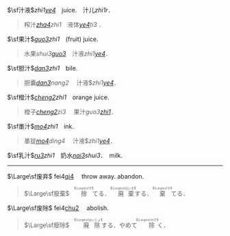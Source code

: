 <span lang=zh>

$\sf汁液$*zhi1*[*ye4*]()　juice.　汁儿*zhi1r*．
>榨汁[*zha4*]()*zhi1*　液体[*ye4*]()*ti3* ．

$\sf果汁$[*guo3*]()*zhi1*　(fruit) juice.
>水果*shui3*[*guo3*]()　汁液*zhi1*[*ye4*]()．


$\sf胆汁$[*dan3*]()*zhi1*　bile.   
>胆囊[*dan3*]()*nang2* 　汁液$*zhi1*[*ye4*]()．

$\sf橙汁$[*cheng2*]()*zhi1*　orange juice.
>橙子[*cheng2*]()*zi3* 　果汁*guo3*[*zhi1*]()．

$\sf墨汁$[*mo4*]()*zhi1*　ink.
>墨锭[*mo4*]()*ding4* 　汁液$*zhi1*[*ye4*]()．


$\sf乳汁$[*ru3*]()*zhi1*　奶水[*nai3*]()*shui3*．　milk.


<hr>



$\Large\sf废弃$ fei4[qi4]() 　throw away. abandon.   
>$\Large\sf廢棄$　<span lang=ja><ruby>捨<rt>$\Large\sfす$</rt>てる．</ruby><ruby lang=ja> 廃棄 <rt>$\Large\sfはいき$</rt>する．</ruby><ruby lang=ja>棄<rt>$\Large\sfす$</rt>てる．</ruby>


$\Large\sf废除$ fei4[chu2]() 　abolish.
>$\Large\sf廢除$　<span lang=ja><ruby> 廃除 <rt>$\Large\sfはいじょ$</rt>する．</ruby>やめて<ruby lang=ja> 除 <rt>$\Large\sfのぞ$</rt>く．</ruby>  </span>  


